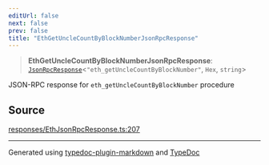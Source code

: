 ```yaml
---
editUrl: false
next: false
prev: false
title: "EthGetUncleCountByBlockNumberJsonRpcResponse"
---
```


> **EthGetUncleCountByBlockNumberJsonRpcResponse**: [`JsonRpcResponse`](/reference/tevm/jsonrpc/type-aliases/jsonrpcresponse/)\<`"eth_getUncleCountByBlockNumber"`, `Hex`, `string`\>

JSON-RPC response for `eth_getUncleCountByBlockNumber` procedure

## Source

[responses/EthJsonRpcResponse.ts:207](https://github.com/evmts/tevm-monorepo/blob/main/packages/procedures-types/src/responses/EthJsonRpcResponse.ts#L207)

***
Generated using [typedoc-plugin-markdown](https://www.npmjs.com/package/typedoc-plugin-markdown) and [TypeDoc](https://typedoc.org/)
